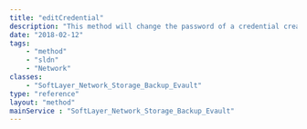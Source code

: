 ```yaml
---
title: "editCredential"
description: "This method will change the password of a credential created using the 'addNewCredential' method. If the credential exists on multiple storage volumes it will change for those volumes as well. "
date: "2018-02-12"
tags:
    - "method"
    - "sldn"
    - "Network"
classes:
    - "SoftLayer_Network_Storage_Backup_Evault"
type: "reference"
layout: "method"
mainService : "SoftLayer_Network_Storage_Backup_Evault"
---
```

